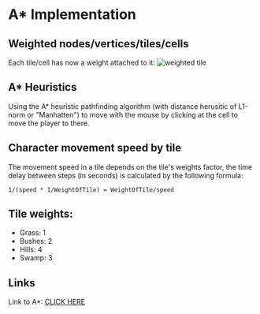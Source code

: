 # A* Implementation

## Weighted nodes/vertices/tiles/cells
Each tile/cell has now a weight attached to it:
![weighted tile](./github_media/weighted-tile.png)

## A* Heuristics
Using the A* heuristic pathfinding algorithm (with distance herusitic of L1-norm or "Manhatten") to move with the mouse by clicking at the cell to move the player to there.

## Character movement speed by tile
The movement speed in a tile depends on the tile's weights factor, the time delay between steps (in seconds) is calculated by the following formula:
```
1/(speed * 1/WeightOfTile) = WeightOfTile/speed
```
## Tile weights:
- Grass: 1
- Bushes: 2
- Hills: 4
- Swamp: 3

## Links
Link to A*: [CLICK HERE](./Assets/Scripts/0-bfs/AStar.cs)